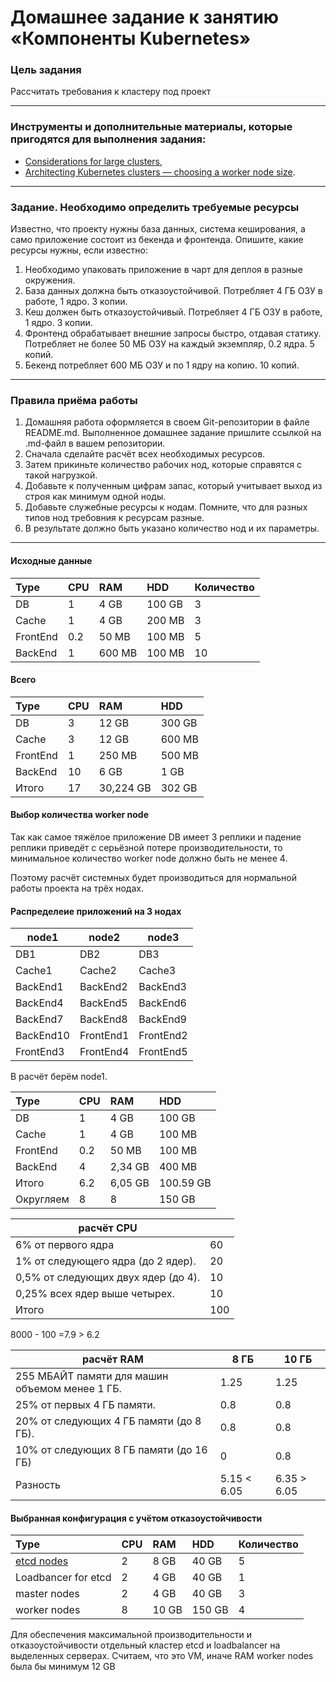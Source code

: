 # Домашнее задание к занятию «Компоненты Kubernetes»

### Цель задания

Рассчитать требования к кластеру под проект

------

### Инструменты и дополнительные материалы, которые пригодятся для выполнения задания:

- [Considerations for large clusters](https://kubernetes.io/docs/setup/best-practices/cluster-large/),
- [Architecting Kubernetes clusters — choosing a worker node size](https://learnk8s.io/kubernetes-node-size).

------

### Задание. Необходимо определить требуемые ресурсы
Известно, что проекту нужны база данных, система кеширования, а само приложение состоит из бекенда и фронтенда. Опишите, какие ресурсы нужны, если известно:

1. Необходимо упаковать приложение в чарт для деплоя в разные окружения. 
2. База данных должна быть отказоустойчивой. Потребляет 4 ГБ ОЗУ в работе, 1 ядро. 3 копии. 
3. Кеш должен быть отказоустойчивый. Потребляет 4 ГБ ОЗУ в работе, 1 ядро. 3 копии. 
4. Фронтенд обрабатывает внешние запросы быстро, отдавая статику. Потребляет не более 50 МБ ОЗУ на каждый экземпляр, 0.2 ядра. 5 копий. 
5. Бекенд потребляет 600 МБ ОЗУ и по 1 ядру на копию. 10 копий.

----

### Правила приёма работы

1. Домашняя работа оформляется в своем Git-репозитории в файле README.md. Выполненное домашнее задание пришлите ссылкой на .md-файл в вашем репозитории.
2. Сначала сделайте расчёт всех необходимых ресурсов.
3. Затем прикиньте количество рабочих нод, которые справятся с такой нагрузкой.
4. Добавьте к полученным цифрам запас, который учитывает выход из строя как минимум одной ноды. 
5. Добавьте служебные ресурсы к нодам. Помните, что для разных типов нод требовния к ресурсам разные. 
6. В результате должно быть указано количество нод и их параметры.

---
#### Исходные данные
| Type     | CPU | RAM    | HDD    | Количество |
|:---------|:----|:-------|:-------|:-----------|
| DB       | 1   | 4 GB   | 100 GB | 3          |
| Cache    | 1   | 4 GB   | 200 MB | 3          |
| FrontEnd | 0.2 | 50 MB  | 100 MB | 5          |
| BackEnd  | 1   | 600 MB | 100 MB | 10         |

#### Всего
| Type     | CPU | RAM       | HDD     | 
|:---------|:----|:----------|:--------|
| DB       | 3   | 12 GB     | 300 GB  | 
| Cache    | 3   | 12 GB     | 600 MB  |
| FrontEnd | 1   | 250 MB    | 500 MB  |
| BackEnd  | 10  | 6 GB      | 1 GB    |
| Итого    | 17  | 30,224 GB | 302  GB | 

#### Выбор количества worker node

Так как самое тяжёлое приложение DB имеет 3 реплики
и падение реплики приведёт с серьёзной потере производительности,
то минимальное количество worker node должно быть не менее 4.

Поэтому расчёт системных будет производиться для нормальной работы проекта
на трёх нодах.

#### Распределеие приложений на 3 нодах

| node1     | node2     | node3     |
|-----------|-----------|-----------|
| DB1       | DB2       | DB3       |
| Cache1    | Cache2    | Cache3    | 
| BackEnd1  | BackEnd2  | BackEnd3  |
| BackEnd4  | BackEnd5  | BackEnd6  |
| BackEnd7  | BackEnd8  | BackEnd9  |
| BackEnd10 | FrontEnd1 | FrontEnd2 |
| FrontEnd3 | FrontEnd4 | FrontEnd5 |

В расчёт берём node1.

| Type      | CPU | RAM     | HDD        | 
|:----------|:----|:--------|:-----------|
| DB        | 1   | 4 GB    | 100 GB     | 
| Cache     | 1   | 4 GB    | 100 MB     |
| FrontEnd  | 0.2 | 50 MB   | 100 MB     |
| BackEnd   | 4   | 2,34 GB | 400 MB     |
| Итого     | 6.2 | 6,05 GB | 100.59  GB |
| Округляем | 8   | 8       | 150 GB     |

| расчёт CPU                          |     |
|-------------------------------------|-----|
| 6% от первого ядра                  | 60  |
| 1% от следующего ядра (до 2 ядер).  | 20  |
| 0,5% от следующих двух ядер (до 4). | 10  |
| 0,25% всех ядер выше четырех.       | 10  |
| Итого                               | 100 |
 
8000 - 100 =7.9 > 6.2

| расчёт RAM                                     | 8 ГБ        | 10 ГБ       |
|------------------------------------------------|-------------|-------------|
| 255 МБАЙТ памяти для машин объемом менее 1 ГБ. | 1.25        | 1.25        |
| 25% от первых 4 ГБ памяти.                     | 0.8         | 0.8         |
| 20% от следующих 4 ГБ памяти (до 8 ГБ).        | 0.8         | 0.8         |
| 10% от следующих 8 ГБ памяти (до 16 ГБ)        | 0           | 0.8         |
| Разность                                       | 5.15 < 6.05 | 6.35 > 6.05 |

#### Выбранная конфигурация с учётом отказоустойчивости

| Type                | CPU | RAM   | HDD   | Количество |
|:--------------------|:----|:------|:------|:-----------|
| [etcd nodes](https://kubernetes.io/docs/tasks/administer-cluster/configure-upgrade-etcd/#multi-node-etcd-cluster)      | 2   | 8 GB  | 40 GB | 5          |
| Loadbancer for etcd | 2   | 4 GB  | 40 GB | 1          |
| master nodes        | 2   | 4 GB  | 40 GB | 3          |
| worker nodes        | 8   | 10 GB | 150 GB | 4          |

Для обеспечения максимальной производительности
и отказоустойчивости отдельный кластер
etcd и loadbalancer на выделенных серверах.
Считаем, что это VM, иначе RAM worker nodes была бы минимум 12 GB



